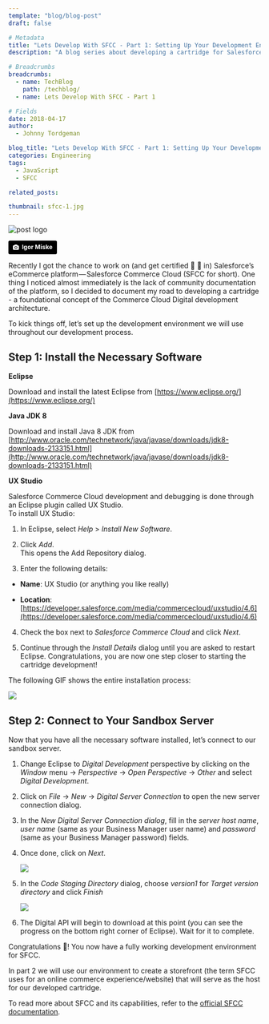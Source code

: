 ```yaml
---
template: "blog/blog-post"
draft: false

# Metadata
title: "Lets Develop With SFCC - Part 1: Setting Up Your Development Environment"
description: "A blog series about developing a cartridge for Salesforce Commerce Cloud"

# Breadcrumbs
breadcrumbs:
  - name: TechBlog
    path: /techblog/
  - name: Lets Develop With SFCC - Part 1

# Fields
date: 2018-04-17
author:
  - Johnny Tordgeman

blog_title: "Lets Develop With SFCC - Part 1: Setting Up Your Development Environment"
categories: Engineering
tags:
  - JavaScript
  - SFCC

related_posts:

thumbnail: sfcc-1.jpg
---
```


![post logo](/assets/images/blog/sfcc-1.jpg)<br>

<a style="background-color:black;color:white;text-decoration:none;padding:4px 6px;font-family:-apple-system, BlinkMacSystemFont, &quot;San Francisco&quot;, &quot;Helvetica Neue&quot;, Helvetica, Ubuntu, Roboto, Noto, &quot;Segoe UI&quot;, Arial, sans-serif;font-size:12px;font-weight:bold;line-height:1.2;display:inline-block;border-radius:3px;" href="https://unsplash.com/@igormiske?utm_medium=referral&amp;utm_campaign=photographer-credit&amp;utm_content=creditBadge" target="_blank" rel="noopener noreferrer" title="Download free do whatever you want high-resolution photos from Igor Miske"><span style="display:inline-block;padding:2px 3px;"><svg xmlns="http://www.w3.org/2000/svg" style="height:12px;width:auto;position:relative;vertical-align:middle;top:-1px;fill:white;" viewBox="0 0 32 32"><title>unsplash-logo</title><path d="M20.8 18.1c0 2.7-2.2 4.8-4.8 4.8s-4.8-2.1-4.8-4.8c0-2.7 2.2-4.8 4.8-4.8 2.7.1 4.8 2.2 4.8 4.8zm11.2-7.4v14.9c0 2.3-1.9 4.3-4.3 4.3h-23.4c-2.4 0-4.3-1.9-4.3-4.3v-15c0-2.3 1.9-4.3 4.3-4.3h3.7l.8-2.3c.4-1.1 1.7-2 2.9-2h8.6c1.2 0 2.5.9 2.9 2l.8 2.4h3.7c2.4 0 4.3 1.9 4.3 4.3zm-8.6 7.5c0-4.1-3.3-7.5-7.5-7.5-4.1 0-7.5 3.4-7.5 7.5s3.3 7.5 7.5 7.5c4.2-.1 7.5-3.4 7.5-7.5z"></path></svg></span><span style="display:inline-block;padding:2px 3px;">Igor Miske</span></a>

Recently I got the chance to work on (and get certified 🎊 🎉 in) Salesforce’s eCommerce platform — Salesforce Commerce Cloud (SFCC for short). One thing I noticed almost immediately is the lack of community documentation of the platform, so I decided to document my road to developing a cartridge - a foundational concept of the Commerce Cloud Digital development architecture.

To kick things off, let’s set up the development environment we will use throughout our development process.

## Step 1: Install the Necessary Software

**Eclipse**

Download and install the latest Eclipse from [https://www.eclipse.org/](https://www.eclipse.org/)

**Java JDK 8**

Download and install Java 8 JDK from [http://www.oracle.com/technetwork/java/javase/downloads/jdk8-downloads-2133151.html](http://www.oracle.com/technetwork/java/javase/downloads/jdk8-downloads-2133151.html)

**UX Studio**

Salesforce Commerce Cloud development and debugging is done through an Eclipse plugin called UX Studio.<br/>
To install UX Studio:

1. In Eclipse, select _Help_ > _Install New Software_.

2. Click _Add_.<br/>This opens the Add Repository dialog.

3. Enter the following details:

- **Name**: UX Studio (or anything you like really)

- **Location**: [https://developer.salesforce.com/media/commercecloud/uxstudio/4.6](https://developer.salesforce.com/media/commercecloud/uxstudio/4.6)

4. Check the box next to _Salesforce Commerce Cloud_ and click _Next_.

5. Continue through the _Install Details_ dialog until you are asked to restart Eclipse. Congratulations, you are now one step closer to starting the cartridge development!

The following GIF shows the entire installation process:

![](/assets/images/blog/sfcc-install.gif)

## Step 2: Connect to Your Sandbox Server

Now that you have all the necessary software installed, let’s connect to our sandbox server.

1. Change Eclipse to _Digital Development_ perspective by clicking on the _Window_ menu -> _Perspective_ -> _Open Perspective_ -> _Other_ and select _Digital Development_.

2. Click on _File_ -> _New_ -> _Digital Server Connection_ to open the new server connection dialog.

3. In the _New Digital Server Connection dialog_, fill in the _server host name_, _user name_ (same as your Business Manager user name) and _password_ (same as your Business Manager password) fields.

4. Once done, click on _Next_.

   ![](/assets/images/blog/sfcc-install2.png)

5. In the _Code Staging Directory_ dialog, choose _version1_ for _Target version directory_ and click _Finish_

   ![](/assets/images/blog/sfcc-install3.png)

6. The Digital API will begin to download at this point (you can see the progress on the bottom right corner of Eclipse). Wait for it to complete.

Congratulations 🎉! You now have a fully working development environment for SFCC.

In part 2 we will use our environment to create a storefront (the term SFCC uses for an online commerce experience/website) that will serve as the host for our developed cartridge.

To read more about SFCC and its capabilities, refer to the [official SFCC documentation](https://documentation.demandware.com/DOC2/index.jsp).
